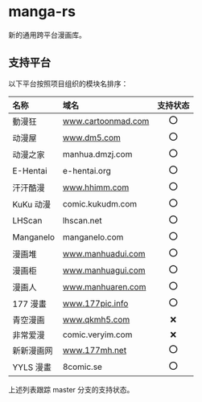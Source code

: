 # manga-rs

新的通用跨平台漫画库。

## 支持平台

以下平台按照项目组织的模块名排序：

| 名称       | 域名               | 支持状态 |
| :--------- | :----------------- | :------: |
| 動漫狂     | www.cartoonmad.com |   ⭕️    |
| 动漫屋     | www.dm5.com        |   ⭕️    |
| 动漫之家   | manhua.dmzj.com    |   ⭕️    |
| E-Hentai   | e-hentai.org       |   ⭕️    |
| 汗汗酷漫   | www.hhimm.com      |   ⭕️    |
| KuKu 动漫  | comic.kukudm.com   |   ⭕️    |
| LHScan     | lhscan.net         |   ⭕️    |
| Manganelo  | manganelo.com      |   ⭕️    |
| 漫画堆     | www.manhuadui.com  |   ⭕️    |
| 漫画柜     | www.manhuagui.com  |   ⭕️    |
| 漫画人     | www.manhuaren.com  |   ⭕️    |
| 177 漫畫   | www.177pic.info    |   ⭕️    |
| 青空漫画   | www.qkmh5.com      |    ❌    |
| 非常爱漫   | comic.veryim.com   |    ❌    |
| 新新漫画网 | www.177mh.net      |   ⭕️    |
| YYLS 漫畫  | 8comic.se          |   ⭕️    |

上述列表跟踪 master 分支的支持状态。
